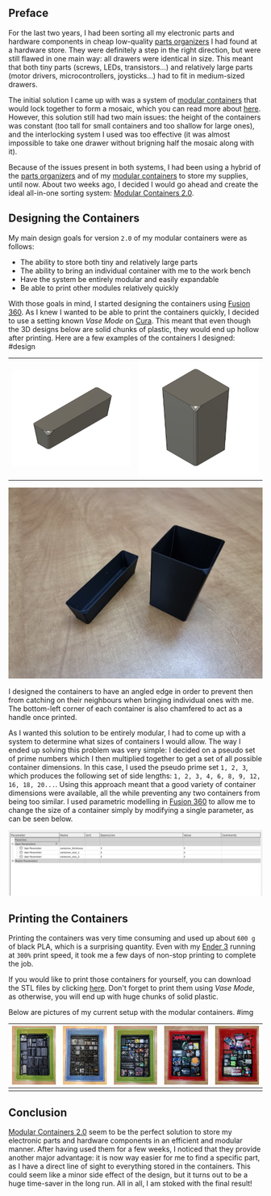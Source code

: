 ## Preface

For the last two years, I had been sorting all my electronic parts and hardware components in cheap low-quality [parts organizers](https://www.canac.ca/en/tool-storage-organizer-6130040) I had found at a hardware store. They were definitely a step in the right direction, but were still flawed in one main way: all drawers were identical in size. This meant that both tiny parts (screws, LEDs, transistors...) and relatively large parts (motor drivers, microcontrollers, joysticks...) had to fit in medium-sized drawers.

The initial solution I came up with was a system of [modular containers](../Modular-Containers) that would lock together to form a mosaic, which you can read more about [here](../Modular-Containers). However, this solution still had two main issues: the height of the containers was constant (too tall for small containers and too shallow for large ones), and the interlocking system I used was too effective (it was almost impossible to take one drawer without brigning half the mosaic along with it).

Because of the issues present in both systems, I had been using a hybrid of the [parts organizers](https://www.canac.ca/en/tool-storage-organizer-6130040) and of my [modular containers](../Modular-Containers) to store my supplies, until now. About two weeks ago, I decided I would go ahead and create the ideal all-in-one sorting system: [Modular Containers 2.0](./).

## Designing the Containers

My main design goals for version `2.0` of my modular containers were as follows:

- The ability to store both tiny and relatively large parts
- The ability to bring an individual container with me to the work bench
- Have the system be entirely modular and easily expandable
- Be able to print other modules relatively quickly

With those goals in mind, I started designing the containers using [Fusion 360](https://www.autodesk.ca/en/products/fusion-360/overview). As I knew I wanted to be able to print the containers quickly, I decided to use a setting known _Vase Mode_ on [Cura](https://ultimaker.com/software/ultimaker-cura). This meant that even though the 3D designs below are solid chunks of plastic, they would end up hollow after printing. Here are a few examples of the containers I designed:
#design

|                                                       |                                                       |
| ----------------------------------------------------- | ----------------------------------------------------- |
| ![1x1x4 container 3D design](2022-03-02-22-43-28.png) | ![3x2x2 container 3D design](2022-03-02-22-43-33.png) |

![1x1x4 and 3x2x2 printed containers](20220302_230404.min.jpg)

I designed the containers to have an angled edge in order to prevent then from catching on their neighbours when bringing individual ones with me. The bottom-left corner of each container is also chamfered to act as a handle once printed.

As I wanted this solution to be entirely modular, I had to come up with a system to determine what sizes of containers I would allow. The way I ended up solving this problem was very simple: I decided on a pseudo set of prime numbers which I then multiplied together to get a set of all possible container dimensions. In this case, I used the pseudo prime set `1, 2, 3`, which produces the following set of side lengths: `1, 2, 3, 4, 6, 8, 9, 12, 16, 18, 20...`. Using this approach meant that a good variety of container dimensions were available, all the while preventing any two containers from being too similar. I used parametric modelling in [Fusion 360](https://www.autodesk.ca/en/products/fusion-360/overview) to allow me to change the size of a container simply by modifying a single parameter, as can be seen below.

![window showing user-defined parameters](2022-03-02-22-42-34.png)

## Printing the Containers

Printing the containers was very time consuming and used up about `600 g` of black PLA, which is a surprising quantity. Even with my [Ender 3](https://www.creality3dofficial.com/products/official-creality-ender-3-3d-printer) running at `300%` print speed, it took me a few days of non-stop printing to complete the job.

If you would like to print those containers for yourself, you can download the STL files by clicking [here](Modular%20Containers%202.0.zip). Don't forget to print them using _Vase Mode_, as otherwise, you will end up with huge chunks of solid plastic.

Below are pictures of my current setup with the modular containers.
#img

| ![drawer containing heat shrink and magnets](20220302_225241.min.jpg) | ![drawer containing various screws](20220302_225308_001.min.jpg) | ![drawer containing smaller electronic components](20220302_225338_001.min.jpg) | ![drawer containing larger electronic components](20220302_225412.min.jpg) | ![drawer containing everyday items and LiPo batteries](20220302_225446.min.jpg) |
| --------------------------------------------------------------------- | ---------------------------------------------------------------- | ------------------------------------------------------------------------------- | -------------------------------------------------------------------------- | ------------------------------------------------------------------------------- |
|                                                                       |                                                                  |                                                                                 |                                                                            |                                                                                 |

## Conclusion

[Modular Containers 2.0](./) seem to be the perfect solution to store my electronic parts and hardware components in an efficient and modular manner. After having used them for a few weeks, I noticed that they provide another major advantage: it is now way easier for me to find a specific part, as I have a direct line of sight to everything stored in the containers. This could seem like a minor side effect of the design, but it turns out to be a huge time-saver in the long run. All in all, I am stoked with the final result!
